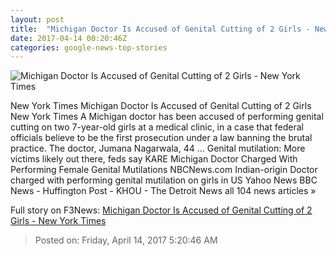 ```yaml
---
layout: post
title:  "Michigan Doctor Is Accused of Genital Cutting of 2 Girls - New York Times"
date: 2017-04-14 00:20:46Z
categories: google-news-top-stories
---
```


![Michigan Doctor Is Accused of Genital Cutting of 2 Girls - New York Times](https://static01.nyt.com/images/icons/t_logo_291_black.png)

New York Times Michigan Doctor Is Accused of Genital Cutting of 2 Girls New York Times A Michigan doctor has been accused of performing genital cutting on two 7-year-old girls at a medical clinic, in a case that federal officials believe to be the first prosecution under a law banning the brutal practice. The doctor, Jumana Nagarwala, 44 ... Genital mutilation: More victims likely out there, feds say KARE Michigan Doctor Charged With Performing Female Genital Mutilations NBCNews.com Indian-origin Doctor charged with performing genital mutilation on girls in US Yahoo News BBC News - Huffington Post - KHOU - The Detroit News all 104 news articles »


Full story on F3News: [Michigan Doctor Is Accused of Genital Cutting of 2 Girls - New York Times](http://www.f3nws.com/n/UvUpRJ)

> Posted on: Friday, April 14, 2017 5:20:46 AM
